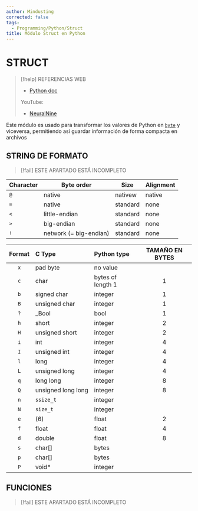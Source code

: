 ```yaml
---
author: Mindusting
corrected: false
tags:
  - Programming/Python/Struct
title: Módulo Struct en Python
---
```


# STRUCT

> [!help] REFERENCIAS WEB
> - [Python doc](https://docs.python.org/3/library/struct.html)
> 
> YouTube:
> - [NeuralNine](https://youtu.be/gViM3ZuDQrw)

Este módulo es usado para transformar los valores de Python en [`byte`](py_byte.md) y viceversa, permitiendo así guardar información de forma compacta en archivos

## STRING DE FORMATO

> [!fail] ESTE APARTADO ESTÁ INCOMPLETO

| Character | Byte order             | Size     | Alignment |
| --------- | ---------------------- | -------- | --------- |
| `@`       | native                 | nativew  | native    |
| `=`       | native                 | standard | none      |
| `<`       | little-endian          | standard | none      |
| `>`       | big-endian             | standard | none      |
| `!`       | network (= big-endian) | standard | none      |

| Format | C Type             | Python type       | TAMAÑO EN BYTES |
|:------:|:------------------ |:----------------- |:---------------:|
|  `x`   | pad byte           | no value          |                 |
|  `c`   | char               | bytes of length 1 |        1        |
|  `b`   | signed char        | integer           |        1        |
|  `B`   | unsigned char      | integer           |        1        |
|  `?`   | _Bool              | bool              |        1        |
|  `h`   | short              | integer           |        2        |
|  `H`   | unsigned short     | integer           |        2        |
|  `i`   | int                | integer           |        4        |
|  `I`   | unsigned int       | integer           |        4        |
|  `l`   | long               | integer           |        4        |
|  `L`   | unsigned long      | integer           |        4        |
|  `q`   | long long          | integer           |        8        |
|  `Q`   | unsigned long long | integer           |        8        |
|  `n`   | `ssize_t`          | integer           |                 |
|  `N`   | `size_t`           | integer           |                 |
|  `e`   | (6)                | float             |        2        |
|  `f`   | float              | float             |        4        |
|  `d`   | double             | float             |        8        |
|  `s`   | char\[\]           | bytes             |                 |
|  `p`   | char\[\]           | bytes             |                 |
|  `P`   | void*              | integer           |                 |

## FUNCIONES

> [!fail] ESTE APARTADO ESTÁ INCOMPLETO
